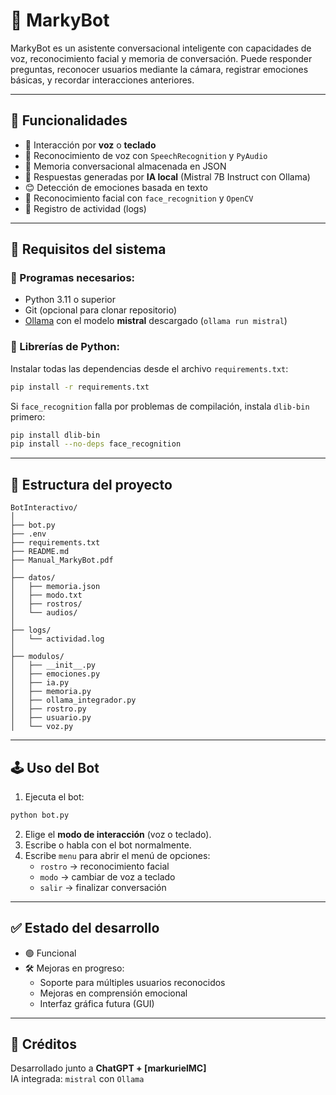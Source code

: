
# 🤖 MarkyBot

MarkyBot es un asistente conversacional inteligente con capacidades de voz, reconocimiento facial y memoria de conversación. Puede responder preguntas, reconocer usuarios mediante la cámara, registrar emociones básicas, y recordar interacciones anteriores.

---

## 🧠 Funcionalidades

- 💬 Interacción por **voz** o **teclado**
- 🎤 Reconocimiento de voz con `SpeechRecognition` y `PyAudio`
- 🧠 Memoria conversacional almacenada en JSON
- 🤗 Respuestas generadas por **IA local** (Mistral 7B Instruct con Ollama)
- 😊 Detección de emociones basada en texto
- 👤 Reconocimiento facial con `face_recognition` y `OpenCV`
- 📝 Registro de actividad (logs)

---

## 🚀 Requisitos del sistema

### 🔧 Programas necesarios:

- Python 3.11 o superior
- Git (opcional para clonar repositorio)
- [Ollama](https://ollama.com/) con el modelo **mistral** descargado (`ollama run mistral`)

### 🐍 Librerías de Python:

Instalar todas las dependencias desde el archivo `requirements.txt`:

```bash
pip install -r requirements.txt
```

Si `face_recognition` falla por problemas de compilación, instala `dlib-bin` primero:

```bash
pip install dlib-bin
pip install --no-deps face_recognition
```

---

## 📁 Estructura del proyecto

```
BotInteractivo/
│
├── bot.py
├── .env
├── requirements.txt
├── README.md
├── Manual_MarkyBot.pdf
│
├── datos/
│   ├── memoria.json
│   ├── modo.txt
│   ├── rostros/
│   └── audios/
│
├── logs/
│   └── actividad.log
│
├── modulos/
│   ├── __init__.py
│   ├── emociones.py
│   ├── ia.py
│   ├── memoria.py
│   ├── ollama_integrador.py
│   ├── rostro.py
│   ├── usuario.py
│   └── voz.py
```

---

## 🕹 Uso del Bot

1. Ejecuta el bot:

```bash
python bot.py
```

2. Elige el **modo de interacción** (voz o teclado).
3. Escribe o habla con el bot normalmente.
4. Escribe `menu` para abrir el menú de opciones:
   - `rostro` → reconocimiento facial
   - `modo` → cambiar de voz a teclado
   - `salir` → finalizar conversación

---

## ✅ Estado del desarrollo

- 🟢 Funcional
- 🛠 Mejoras en progreso:
  - Soporte para múltiples usuarios reconocidos
  - Mejoras en comprensión emocional
  - Interfaz gráfica futura (GUI)

---

## 🙌 Créditos

Desarrollado junto a **ChatGPT + [markurielMC]**  
IA integrada: `mistral` con `Ollama`
